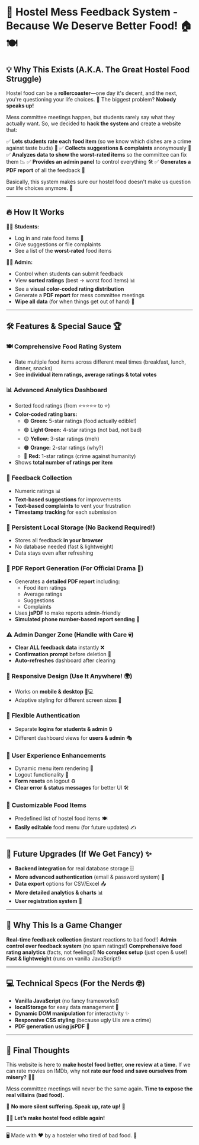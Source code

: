 # 🍛 Hostel Mess Feedback System - Because We Deserve Better Food! 🏠🍽️

## 💡 Why This Exists (A.K.A. The Great Hostel Food Struggle)

Hostel food can be a **rollercoaster**—one day it's decent, and the next, you're questioning your life choices. 🌚 The biggest problem? **Nobody speaks up!**

Mess committee meetings happen, but students rarely say what they actually want. So, we decided to **hack the system** and create a website that:

✅ **Lets students rate each food item** (so we know which dishes are a crime against taste buds) 🍲
✅ **Collects suggestions & complaints** anonymously 📢
✅ **Analyzes data to show the worst-rated items** so the committee can fix them 📉
✅ **Provides an admin panel** to control everything 🛠️
✅ **Generates a PDF report** of all the feedback 📄

Basically, this system makes sure our hostel food doesn't make us question our life choices anymore. 🚀

---

## 🔥 How It Works

👩‍🎓 **Students:**

- Log in and rate food items 🥘
- Give suggestions or file complaints 
- See a list of the **worst-rated** food items 

👨‍💼 **Admin:**

- Control when students can submit feedback 
- View **sorted ratings** (best → worst food items) 📊
- See a **visual color-coded rating distribution**
- Generate a **PDF report** for mess committee meetings
- **Wipe all data** (for when things get out of hand) 🚨

---

## 🛠️ Features & Special Sauce 🏆

### 🍽️ **Comprehensive Food Rating System**

- Rate multiple food items across different meal times (breakfast, lunch, dinner, snacks)
- See **individual item ratings, average ratings & total votes**

### 📊 **Advanced Analytics Dashboard**

- Sorted food ratings (from ⭐⭐⭐⭐⭐ to ⭐)
- **Color-coded rating bars:**
  - 🟢 **Green:** 5-star ratings (food actually edible!)
  - 🟢 **Light Green:** 4-star ratings (not bad, not bad)
  - 🟡 **Yellow:** 3-star ratings (meh)
  - 🟠 **Orange:** 2-star ratings (why?)
  - 🔴 **Red:** 1-star ratings (crime against humanity)
- Shows **total number of ratings per item**

### 📝 **Feedback Collection**

- Numeric ratings 📊
- **Text-based suggestions** for improvements 
- **Text-based complaints** to vent your frustration 
- **Timestamp tracking** for each submission 

### 💾 **Persistent Local Storage (No Backend Required!)**

- Stores all feedback **in your browser** 
- No database needed (fast & lightweight) 
- Data stays even after refreshing 

### 📄 **PDF Report Generation (For Official Drama 📜)**

- Generates a **detailed PDF report** including:
  - Food item ratings 
  - Average ratings 
  - Suggestions 
  - Complaints 
- Uses **jsPDF** to make reports admin-friendly 
- **Simulated phone number-based report sending** 📲

### ⚠️ **Admin Danger Zone (Handle with Care 💀)**

- **Clear ALL feedback data** instantly ❌
- **Confirmation prompt** before deletion 🛑
- **Auto-refreshes** dashboard after clearing 

### 📱 **Responsive Design (Use It Anywhere! 🌍)**

- Works on **mobile & desktop** 📱💻
- Adaptive styling for different screen sizes 📏

### 🔑 **Flexible Authentication**

- Separate **logins for students & admin** 🔒
- Different dashboard views for **users & admin** 🎭

### 🤩 **User Experience Enhancements**

- Dynamic menu item rendering 🍛
- Logout functionality 🚪
- **Form resets** on logout ♻️
- **Clear error & status messages** for better UI 🛠️

### 🍜 **Customizable Food Items**

- Predefined list of hostel food items 🍽️
- **Easily editable** food menu (for future updates) ✍️

---

## 🔮 Future Upgrades (If We Get Fancy) ✨

- **Backend integration** for real database storage 🗄️
- **More advanced authentication** (email & password system) 🔐
- **Data export** options for CSV/Excel 📤
- **More detailed analytics & charts** 📊
- **User registration system** 📜

---

## 🎯 Why This Is a Game Changer

**Real-time feedback collection** (instant reactions to bad food!)
**Admin control over feedback system** (no spam ratings!)
**Comprehensive food rating analytics** (facts, not feelings!)
**No complex setup** (just open & use!)
**Fast & lightweight** (runs on vanilla JavaScript!)

---

## 💻 Technical Specs (For the Nerds 🤓)

- **Vanilla JavaScript** (no fancy frameworks!)
- **localStorage** for easy data management 🔄
- **Dynamic DOM manipulation** for interactivity ✨
- **Responsive CSS styling** (because ugly UIs are a crime)
- **PDF generation using jsPDF** 📝

---

## 🎤 Final Thoughts

This website is here to **make hostel food better, one review at a time.** If we can rate movies on IMDb, why not **rate our food and save ourselves from misery?** 🤷‍♀️

Mess committee meetings will never be the same again. **Time to expose the real villains (bad food).**

🛑 **No more silent suffering. Speak up, rate up!** 🛑

🚀💡 **Let’s make hostel food edible again!**

---

🖥️ Made with ❤️ by a hosteler who tired of bad food. 🍛


